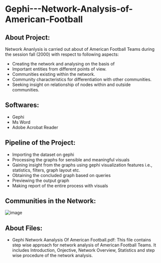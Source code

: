 # Gephi---Network-Analysis-of-American-Football

## About Project:  
Network Ananlysis is carried out about of American Football Teams during the session fall (2000) with respect to following aspects:
- Creating the network and analysing on the basis of 
- Important entities from different points of view. 
- Communities existing within the network.  
- Community characteristics for differentiation with other communities. 
- Seeking insight on relationship of nodes within and outside communities. 

## Softwares:
- Gephi 
- Ms Word 
- Adobe Acrobat Reader 

## Pipeline of the Project:
- Importing the dataset on gephi 
- Processing the graphs for sensible and meaningful visuals 
- Gaining insight from the graphs using gephi visualization features i.e., statistics, filters, graph layout etc. 
- Obtaining the concluded graph based on queries  
- Previewing the output graph  
- Making report of the entire process with visuals

## Communities in the Network:
![image](https://user-images.githubusercontent.com/93238179/163666112-ca60c26e-d21e-4324-af75-cc91f4fd22fb.png)



## About Files:
- Gephi Network Aanalysis Of American Football.pdf: This file contains step wise approach for network analysis of American Football Teams. It includes Introduction, Onjective, Network Overview, Statistics and step wise procedure of the network analysis.

